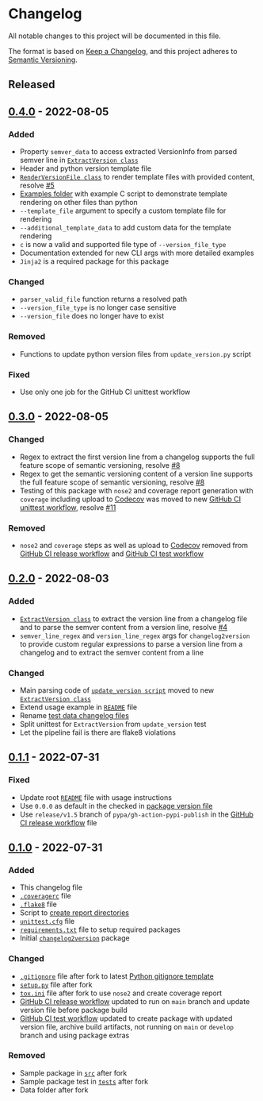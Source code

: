 # Changelog
All notable changes to this project will be documented in this file.

The format is based on [Keep a Changelog](https://keepachangelog.com/en/1.0.0/),
and this project adheres to [Semantic Versioning](https://semver.org/spec/v2.0.0.html).

<!--
## [x.y.z] - yyyy-mm-dd
### Added
### Changed
### Removed
### Fixed
-->
<!--
RegEx for release version from file
r"^\#\# \[\d{1,}[.]\d{1,}[.]\d{1,}\] \- \d{4}\-\d{2}-\d{2}$"
-->

## Released
## [0.4.0] - 2022-08-05
### Added
- Property `semver_data` to access extracted VersionInfo from parsed semver
  line in [`ExtractVersion class`](src/changelog2version/extract_version.py)
- Header and python version template file
- [`RenderVersionFile class`](src/changelog2version/render_version_file.py) to
  render template files with provided content, resolve [#5][ref-issue-5]
- [Examples folder](examples) with example C script to demonstrate template
  rendering on other files than python
- `--template_file` argument to specify a custom template file for rendering
- `--additional_template_data` to add custom data for the template rendering
- `c` is now a valid and supported file type of `--version_file_type`
- Documentation extended for new CLI args with more detailed examples
- `Jinja2` is a required package for this package

### Changed
- `parser_valid_file` function returns a resolved path
- `--version_file_type` is no longer case sensitive
- `--version_file` does no longer have to exist

### Removed
- Functions to update python version files from `update_version.py` script

### Fixed
- Use only one job for the GitHub CI unittest workflow

## [0.3.0] - 2022-08-05
### Changed
- Regex to extract the first version line from a changelog supports the full
  feature scope of semantic versioning, resolve [#8][ref-issue-8]
- Regex to get the semantic versioning content of a version line supports the
  full feature scope of semantic versioning, resolve [#8][ref-issue-8]
- Testing of this package with `nose2` and coverage report generation with
  `coverage` including upload to [Codecov][ref-codecov-changelog2version] was
  moved to new [GitHub CI unittest workflow](.github/workflows/unittest.yml),
  resolve [#11][ref-issue-11]

### Removed
- `nose2` and `coverage` steps as well as upload to
  [Codecov][ref-codecov-changelog2version] removed from
  [GitHub CI release workflow](.github/workflows/release.yml) and
  [GitHub CI test workflow](.github/workflows/test.yml)

## [0.2.0] - 2022-08-03
### Added
- [`ExtractVersion class`](src/changelog2version/extract_version.py) to
  extract the version line from a changelog file and to parse the semver
  content from a version line, resolve [#4][ref-issue-4]
- `semver_line_regex` and `version_line_regex` args for `changelog2version` to
  provide custom regular expressions to parse a version line from a changelog
  and to extract the semver content from a line

### Changed
- Main parsing code of
  [`update_version script`](src/changelog2version/update_version.py) moved to
  new [`ExtractVersion class`](src/changelog2version/extract_version.py)
- Extend usage example in [`README`](README.md) file
- Rename [test data changelog files](tests/data/valid)
- Split unittest for `ExtractVersion` from `update_version` test
- Let the pipeline fail is there are flake8 violations

## [0.1.1] - 2022-07-31
### Fixed
- Update root [`README`](README.md) file with usage instructions
- Use `0.0.0` as default in the checked in
  [package version file](src/changelog2version/version.py)
- Use `release/v1.5` branch of `pypa/gh-action-pypi-publish` in the
  [GitHub CI release workflow](.github/workflows/release.yml) file

## [0.1.0] - 2022-07-31
### Added
- This changelog file
- [`.coveragerc`](.coveragerc) file
- [`.flake8`](.flake8) file
- Script to [create report directories](create_report_dirs.py)
- [`unittest.cfg`](tests/unittest.cfg) file
- [`requirements.txt`](requirements.txt) file to setup required packages
- Initial [`changelog2version`](changelog2version) package

### Changed
- [`.gitignore`](.gitignore) file after fork to latest
  [Python gitignore template][ref-python-gitignore-template]
- [`setup.py`](setup.py) file after fork
- [`tox.ini`](tox.ini) file after fork to use `nose2` and create coverage
  report
- [GitHub CI release workflow](.github/workflows/release.yml) updated to run
  on `main` branch and update version file before package build
- [GitHub CI test workflow](.github/workflows/test.yml) updated to create
  package with updated version file, archive build artifacts, not running on
  `main` or `develop` branch and using package extras

### Removed
- Sample package in [`src`](src) after fork
- Sample package test in [`tests`](tests) after fork
- Data folder after fork

<!-- Links -->
[Unreleased]: https://github.com/brainelectronics/changelog2version/compare/0.4.0...develop

[0.4.0]: https://github.com/brainelectronics/changelog2version/tree/0.4.0
[0.3.0]: https://github.com/brainelectronics/changelog2version/tree/0.3.0
[0.2.0]: https://github.com/brainelectronics/changelog2version/tree/0.2.0
[0.1.1]: https://github.com/brainelectronics/changelog2version/tree/0.1.1
[0.1.0]: https://github.com/brainelectronics/changelog2version/tree/0.1.0

[ref-issue-5]: https://github.com/brainelectronics/changelog2version/issues/5
[ref-issue-8]: https://github.com/brainelectronics/changelog2version/issues/8
[ref-issue-11]: https://github.com/brainelectronics/changelog2version/issues/11
[ref-issue-4]: https://github.com/brainelectronics/changelog2version/issues/4

[ref-codecov-changelog2version]: https://app.codecov.io/github/brainelectronics/changelog2version
[ref-python-gitignore-template]: https://github.com/github/gitignore/blob/e5323759e387ba347a9d50f8b0ddd16502eb71d4/Python.gitignore

